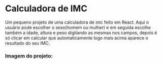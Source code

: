 # Calculadora de IMC
Um pequeno projeto de uma calculadora de imc feito em React. Aqui o usuário pode escolher o sexo(homem ou mulher) e em seguida escolhe também a idade, altura e peso digitando as mesmas nos campos, depois é só clicar em calcular que automaticamente logo mais acima aparece o resultado do seu IMC.
<h3>Imagem do projeto:</h3>
<img src="">

